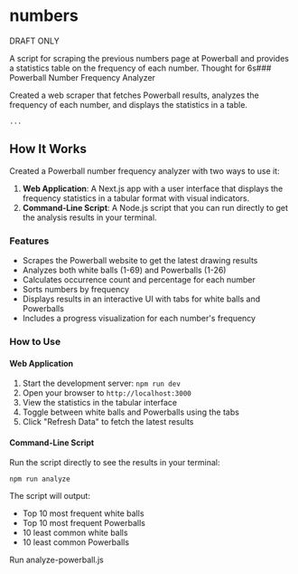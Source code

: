 # numbers
DRAFT ONLY

A script for scraping the previous numbers page at Powerball and provides a statistics table on the frequency of each number.
Thought for 6s### Powerball Number Frequency Analyzer

Created a web scraper that fetches Powerball results, analyzes the frequency of each number, and displays the statistics in a table.

```typescriptreact project="powerball-analyzer"
...
```

## How It Works

Created a Powerball number frequency analyzer with two ways to use it:

1. **Web Application**: A Next.js app with a user interface that displays the frequency statistics in a tabular format with visual indicators.
2. **Command-Line Script**: A Node.js script that you can run directly to get the analysis results in your terminal.


### Features

- Scrapes the Powerball website to get the latest drawing results
- Analyzes both white balls (1-69) and Powerballs (1-26)
- Calculates occurrence count and percentage for each number
- Sorts numbers by frequency
- Displays results in an interactive UI with tabs for white balls and Powerballs
- Includes a progress visualization for each number's frequency


### How to Use

#### Web Application

1. Start the development server: `npm run dev`
2. Open your browser to `http://localhost:3000`
3. View the statistics in the tabular interface
4. Toggle between white balls and Powerballs using the tabs
5. Click "Refresh Data" to fetch the latest results


#### Command-Line Script

Run the script directly to see the results in your terminal:

```plaintext
npm run analyze
```

The script will output:

- Top 10 most frequent white balls
- Top 10 most frequent Powerballs
- 10 least common white balls
- 10 least common Powerballs


 Run analyze-powerball.js
